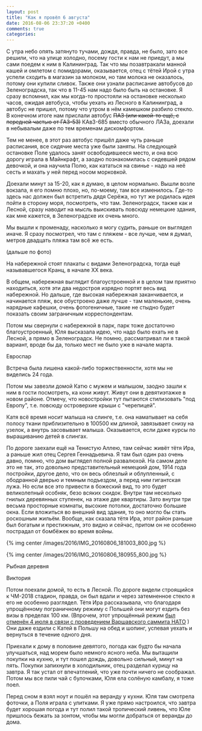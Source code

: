 ```yaml
---
layout: post
title: "Как я провёл 6 августа"
date: 2016-08-06 23:37:20 +0400
comments: true
categories: 
---
```

С утра небо опять затянуто тучами, дождя, правда, не было, зато все решили, что на улице холодно, посему гости к нам не приедут, а мы сами поедем к ним в Калининград. Так что мы позавтракали манной кашей и омлетом с помидорами, оказывается, отец с тётей Ирой с утра успели сходить в магазин за молоком, но там молока не оказалось, потому они купили сливок. Также они узнали расписание автобусов до Зеленоградска, так что в 11-45 нам надо было быть на остановке. Я сразу вспомнил, как мы когда-то простояли на остановке несколько часов, ожидая автобуса, чтобы уехать из Лесного в Калининград, а автобус не пришел, потому что утром в нём камешком разбило стекло. В конечном итоге нам прислали автобус ~~ПАЗ (или какой-то ещё, с передней частью от ГАЗ-53)~~ КАвЗ-685 вместо обычного ЛАЗа, доехали в небывалым даже по тем временам дискомфортом.

Тем не менее, в этот раз автобус пришёл даже чуть раньше расписания, все сидячие места уже были заняты. На следующей остановке Поле удалось занят освободившееся место, и она всю дорогу играла в Майнкрафт, а заодно познакомилась с сидевшей рядом девочкой, и она научила Полю, как кататься на свинье - надо на неё сесть и махать у ней перед носом морковкой.

Доехали минут за 15-20, как я думаю, в целом нормально. Вышли возле вокзала, я его помню плохо, но, по-моему, там все изменилось. Где-то здесь нас должен был встретить дядя Серёжа, но тут же родилась идея пойти в сторону моря, посмотреть, что там. Зеленоградск, также как и Лесной, сразу наводит на мысль выискивать повсюду немецкие здания, как мне кажется, в Зеленоградске их очень много.

Мы вышли к променаду, насколько я могу судить, раньше он выглядел иначе. Я сразу посмотрел, что там с пляжем - все лучше, чем я думал, метров двадцать пляжа там всё же есть. 

(дальше по фото)

На набережной стоят плакаты с видами Зеленоградска, тогда ещё называвшегося Кранц, в начале ХХ века.


В общем, набережная выглядит благоустроенной и в целом там приятно находиться, хотя эти два недостроя изрядно портят весь вид набережной. Но дальше, где высокая набережная заканчивается, и начинается пляж, все обустроено даже лучше - там маленькие, очень нарядные кафешки, очень фотогеничные, такие не стыдно будет показать своим заграничным корреспондентам.

Потом мы свернули с набережной в парк, парк тоже достаточно благоустроенный, Юля высказала идею, что надо было ехать не в Лесной, а прямо в Зеленоградск. Не помню, рассматривал ли я такой вариант, вроде бы да, только мест не было уже в начале марта.

Евроспар

Встреча была лишена какой-либо торжественности, хотя мы не виделись 24 года.


Потом мы завезли домой Катю с мужем и малышом, заодно зашли к ним в гости посмотреть, ка кони живут. Живут они в девятиэтажке в новом районе. Отмечу, что новостройки тут пытаются стилизовать "под Европу", т.е. повсюду островерхие крыши с "черепицей".


Катя всё время носит малыша на слинге, т.е. она наматывает на себя полосу ткани приблизительно в 100500 км длиной, завязывает снизу на узелок, а внутрь засовывает малыша. Оказывается, если даже курсы по выращиванию детей в слингах.
 

По дороге заехали ещё на Тенистую Аллею, там сейчас живёт тётя Ира, а раньше жил отец Сергея Геннадьевича. Я там был один раз очень давно, помню, что дом выглядел полной развалюхой. На самом деле это не так, это довольно представительный немецкий дом, 1914 года постройки, другое дело, что он весь облезлый и облупленный, с ободранной дверью и темным подъездом, а перед ним гигантская лужа. Но если все это привести в божеский вид, то это будет великолепный особняк, безо всяких скидок. Внутри там несколько гнилых деревянных ступенек, на этаже две квартиры. Зато внутри три весьма просторные комнаты, высокие потолки, достаточно большие окна. Если вложиться во внешний вид здания, то оно могло бы стать роскошным жильём. Вообще, как сказала тётя Ира, этот район раньше был богатым и престижным, это видно и сейчас, притом он не особенно пострадал от бомбёжек во время войны. 

{% img center /images/2016/IMG_20160806_181003_800.jpg %}

{% img center /images/2016/IMG_20160806_180955_800.jpg %}

Рыбная деревня

Виктория

Потом поехали домой, то есть в Лесной. По дороге видели строящийся к ЧМ-2018 стадион, правда, он был вдали и через затемненное стекло я его не особенно разглядел. Тётя Ира рассказывала, что благодаря упрощённому пограничному режиму с Польшей они могут ездить без визы в пределах 100 км. (Впрочем, этот упрощённый режим [был отменён 4 июля в связи с проведением Варшавского саммита НАТО](http://geo-politica.info/polsha-repetiruet-blokadu-kaliningrada.html) ) Они даже ездили с Катей в Польшу на обед и шопинг, успевая уехать и вернуться в течение одного дня.

Приехали к дому в половине девятого, погода как будто бы начала улучшаться, над морем было немного ясного неба. Мы вытащили покупки на кухню, и тут пошел дождь, довольно сильный, минут на пять. Покупки запихнули в холодильник, отец разделал курицу на завтра. Я так устал от впечатлений, что уже почти ничего не соображал. Потом мы все пили чай с булочками, Юля ела солёную камбалу, я тоже поел. 

Перед сном я взял ноут и пошёл на веранду у кухни. Юля там смотрела фоточки, а Поля играла с улитками. Я уже прямо настроился, что завтра будет хорошая погода и тут полил такой тропический ливень, что Юле пришлось бежать за зонтом, чтобы мы могли добраться от веранды до дома.